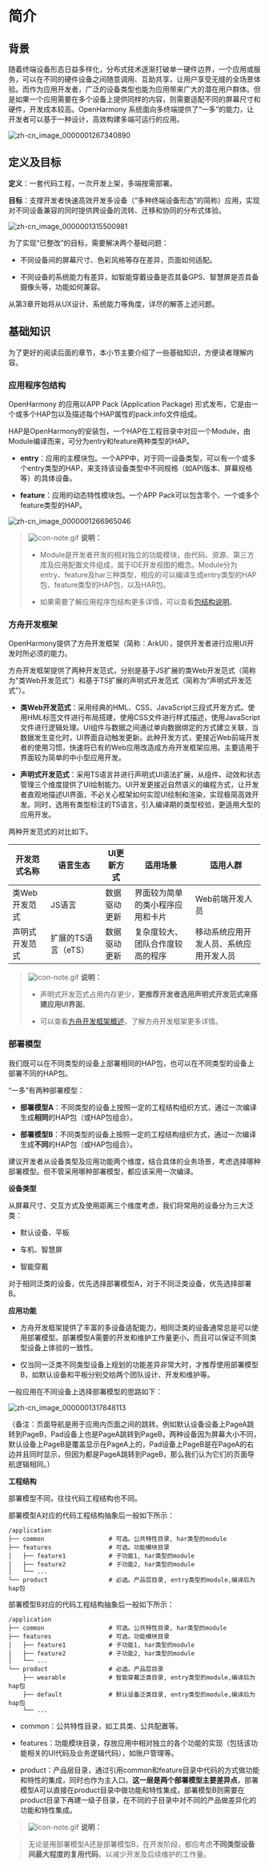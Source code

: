 # 简介


## 背景

随着终端设备形态日益多样化，分布式技术逐渐打破单一硬件边界，一个应用或服务，可以在不同的硬件设备之间随意调用、互助共享，让用户享受无缝的全场景体验。而作为应用开发者，广泛的设备类型也能为应用带来广大的潜在用户群体。但是如果一个应用需要在多个设备上提供同样的内容，则需要适配不同的屏幕尺寸和硬件，开发成本较高。OpenHarmony 系统面向多终端提供了“一多”的能力，让开发者可以基于一种设计，高效构建多端可运行的应用。

![zh-cn_image_0000001267340890](figures/zh-cn_image_0000001267340890.jpg)


## 定义及目标

**定义**：一套代码工程，一次开发上架，多端按需部署。

**目标**：支撑开发者快速高效开发多设备（“多种终端设备形态”的简称）应用，实现对不同设备兼容的同时提供跨设备的流转、迁移和协同的分布式体验。

![zh-cn_image_0000001315500981](figures/zh-cn_image_0000001315500981.jpg)

为了实现“已整改”的目标，需要解决两个基础问题：

- 不同设备间的屏幕尺寸、色彩风格等存在差异，页面如何适配。

- 不同设备的系统能力有差异，如智能穿戴设备是否具备GPS、智慧屏是否具备摄像头等，功能如何兼容。

从第3章开始将从UX设计、系统能力等角度，详尽的解答上述问题。


## 基础知识

为了更好的阅读后面的章节，本小节主要介绍了一些基础知识，方便读者理解内容。


### 应用程序包结构

OpenHarmony 的应用以APP Pack (Application Package) 形式发布，它是由一个或多个HAP包以及描述每个HAP属性的pack.info文件组成。

HAP是OpenHarmony的安装包，一个HAP在工程目录中对应一个Module，由Module编译而来，可分为entry和feature两种类型的HAP。

- **entry**：应用的主模块包。一个APP中，对于同一设备类型，可以有一个或多个entry类型的HAP，来支持该设备类型中不同规格（如API版本、屏幕规格等）的具体设备。

- **feature**：应用的动态特性模块包。一个APP Pack可以包含零个、一个或多个feature类型的HAP。

![zh-cn_image_0000001266965046](figures/zh-cn_image_0000001266965046.png)

> ![icon-note.gif](public_sys-resources/icon-note.gif) **说明：**
> - Module是开发者开发的相对独立的功能模块，由代码、资源、第三方库及应用配置文件组成，属于IDE开发视图的概念。Module分为entry、feature及har三种类型，相应的可以编译生成entry类型的HAP包、feature类型的HAP包，以及HAR包。
> 
> - 如果需要了解应用程序包结构更多详情，可以查看[包结构说明](../..//quick-start/package-structure.md)。


### 方舟开发框架

OpenHarmony提供了方舟开发框架（简称：ArkUI），提供开发者进行应用UI开发时所必须的能力。

方舟开发框架提供了两种开发范式，分别是基于JS扩展的类Web开发范式（简称为“类Web开发范式”）和基于TS扩展的声明式开发范式（简称为“声明式开发范式”）。

- **类Web开发范式**：采用经典的HML、CSS、JavaScript三段式开发方式。使用HML标签文件进行布局搭建，使用CSS文件进行样式描述，使用JavaScript文件进行逻辑处理。UI组件与数据之间通过单向数据绑定的方式建立关联，当数据发生变化时，UI界面自动触发更新。此种开发方式，更接近Web前端开发者的使用习惯，快速将已有的Web应用改造成方舟开发框架应用。主要适用于界面较为简单的中小型应用开发。

- **声明式开发范式**：采用TS语言并进行声明式UI语法扩展，从组件、动效和状态管理三个维度提供了UI绘制能力。UI开发更接近自然语义的编程方式，让开发者直观地描述UI界面，不必关心框架如何实现UI绘制和渲染，实现极简高效开发。同时，选用有类型标注的TS语言，引入编译期的类型校验，更适用大型的应用开发。

两种开发范式的对比如下。

  | **开发范式名称** | **语言生态** | **UI更新方式** | **适用场景** | **适用人群** | 
| -------- | -------- | -------- | -------- | -------- |
| 类Web开发范式 | JS语言 | 数据驱动更新 | 界面较为简单的类小程序应用和卡片 | Web前端开发人员 | 
| 声明式开发范式 | 扩展的TS语言（eTS） | 数据驱动更新 | 复杂度较大、团队合作度较高的程序 | 移动系统应用开发人员、系统应用开发人员 | 

> ![icon-note.gif](public_sys-resources/icon-note.gif) **说明：**
> - 声明式开发范式占用内存更少，**更推荐开发者选用声明式开发范式来搭建应用UI界面**。
> 
> - 可以查看[方舟开发框架概述](../../ui/arkui-overview.md)，了解方舟开发框架更多详情。


### 部署模型

我们既可以在不同类型的设备上部署相同的HAP包，也可以在不同类型的设备上部署不同的HAP包。

“一多”有两种部署模型：

- **部署模型A**：不同类型的设备上按照一定的工程结构组织方式，通过一次编译生成**相同**的HAP包（或HAP包组合）。

- **部署模型B**：不同类型的设备上按照一定的工程结构组织方式，通过一次编译生成**不同**的HAP包（或HAP包组合）。

建议开发者从设备类型及应用功能两个维度，结合具体的业务场景，考虑选择哪种部署模型。但不管采用哪种部署模型，都应该采用一次编译。

**设备类型**

  从屏幕尺寸、交互方式及使用距离三个维度考虑，我们将常用的设备分为三大泛类：
- 默认设备、平板

- 车机、智慧屏

- 智能穿戴

对于相同泛类的设备，优先选择部署模型A，对于不同泛类设备，优先选择部署B。

**应用功能**

- 方舟开发框架提供了丰富的多设备适配能力，相同泛类的设备通常总是可以使用部署模型。部署模型A需要的开发和维护工作量更小，而且可以保证不同类型设备上体验的一致性。

- 仅当同一泛类不同类型设备上规划的功能差异非常大时，才推荐使用部署模型B，如默认设备和平板分别交给两个团队设计、开发和维护等。

一般应用在不同设备上选择部署模型的思路如下：

![zh-cn_image_0000001317848113](figures/zh-cn_image_0000001317848113.png)

（备注：页面导航是用于应用内页面之间的跳转。例如默认设备设备上PageA跳转到PageB，Pad设备上也是PageA跳转到PageB，两种设备因为屏幕大小不同，默认设备上PageB是覆盖显示在PageA上的，Pad设备上PageB是在PageA的右边并且同时显示，但因为都是PageA跳转到PageB，那么我们认为它们的页面导航逻辑相同。）

**工程结构**

部署模型不同，往往代码工程结构也不同。

部署模型A对应的代码工程结构抽象后一般如下所示：


```
/application
├── common                  # 可选。公共特性目录, har类型的module
├── features                # 可选。功能模块目录
│   ├── feature1            # 子功能1, har类型的module
│   ├── feature2            # 子功能2, har类型的module
│   └── ...
└── product                 # 必选。产品层目录, entry类型的module,编译后为hap包
```

部署模型B对应的代码工程结构抽象后一般如下所示：


```
/application
├── common                  # 可选。公共特性目录, har类型的module
├── features                # 可选。功能模块目录
│   ├── feature1            # 子功能1, har类型的module
│   ├── feature2            # 子功能2, har类型的module
│   └── ...
└── product                 # 必选。产品层目录
    ├── wearable            # 智能穿戴泛类目录, entry类型的module,编译后为hap包
    ├── default             # 默认设备泛类目录, entry类型的module,编译后为hap包
    └── ...
```

- common：公共特性目录，如工具类、公共配置等。

- features：功能模块目录，存放应用中相对独立的各个功能的实现（包括该功能相关的UI代码及业务逻辑代码），如账户管理等。

- product：产品层目录，通过引用common和feature目录中代码的方式做功能和特性的集成，同时也作为主入口。**这一层是两个部署模型主要差异点**，部署模型A可以直接在product目录中做功能和特性集成，部署模型B则需要在product目录下再建一级子目录，在不同的子目录中对不同的产品做差异化的功能和特性集成。

> ![icon-note.gif](public_sys-resources/icon-note.gif) **说明：**

> 无论是用部署模型A还是部署模型B，在开发阶段，都应考虑**不同类型设备间最大程度的复用代码**，以减少开发及后续维护的工作量。
